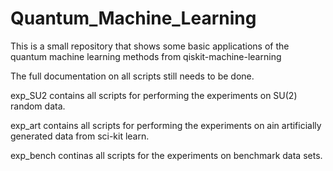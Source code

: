 # Quantum_Machine_Learning

This is a small repository that shows some basic applications of the quantum machine learning methods from qiskit-machine-learning

The full documentation on all scripts still needs to be done.

exp_SU2 contains all scripts for performing the experiments on SU(2) random data.


exp_art contains all scripts for performing the experiments on ain artificially generated data from sci-kit learn.


exp_bench continas all scripts for the experiments on benchmark data sets.
